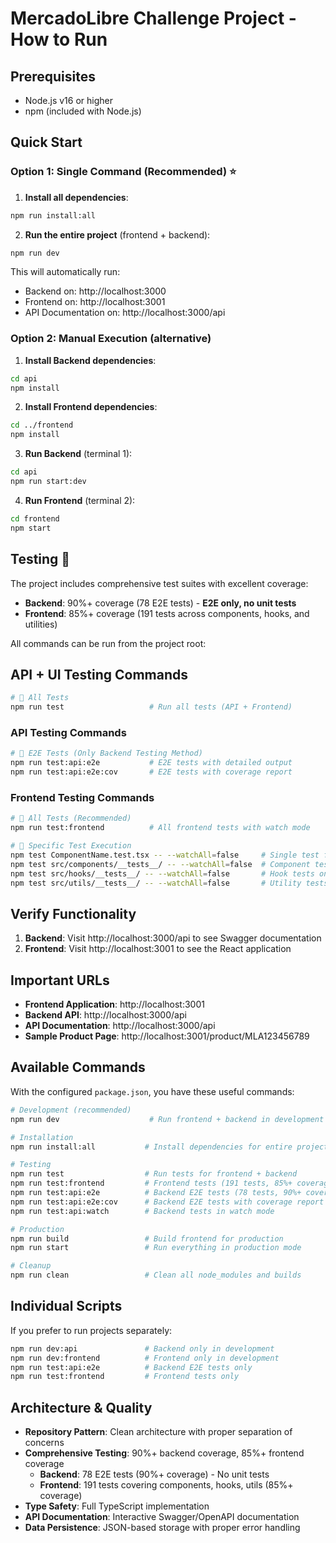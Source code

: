 # MercadoLibre Challenge Project - How to Run

## Prerequisites

- Node.js v16 or higher
- npm (included with Node.js)

## Quick Start

### Option 1: Single Command (Recommended) ⭐

1. **Install all dependencies**:
```bash
npm run install:all
```

2. **Run the entire project** (frontend + backend):
```bash
npm run dev
```

This will automatically run:
- Backend on: http://localhost:3000
- Frontend on: http://localhost:3001  
- API Documentation on: http://localhost:3000/api

### Option 2: Manual Execution (alternative)

1. **Install Backend dependencies**:
```bash
cd api
npm install
```

2. **Install Frontend dependencies**:
```bash
cd ../frontend
npm install
```

3. **Run Backend** (terminal 1):
```bash
cd api
npm run start:dev
```

4. **Run Frontend** (terminal 2):
```bash
cd frontend
npm start
```

## Testing 🧪

The project includes comprehensive test suites with excellent coverage:
- **Backend**: 90%+ coverage (78 E2E tests) - **E2E only, no unit tests**
- **Frontend**: 85%+ coverage (191 tests across components, hooks, and utilities)

All commands can be run from the project root:

## API + UI Testing Commands
```bash
# 🎯 All Tests
npm run test                   # Run all tests (API + Frontend)
```

### API Testing Commands

```bash
# 🎯 E2E Tests (Only Backend Testing Method)
npm run test:api:e2e           # E2E tests with detailed output 
npm run test:api:e2e:cov       # E2E tests with coverage report 

```

### Frontend Testing Commands

```bash
# 🧪 All Tests (Recommended)
npm run test:frontend          # All frontend tests with watch mode

# 🎯 Specific Test Execution
npm test ComponentName.test.tsx -- --watchAll=false     # Single test file
npm test src/components/__tests__/ -- --watchAll=false  # Component tests only
npm test src/hooks/__tests__/ -- --watchAll=false       # Hook tests only
npm test src/utils/__tests__/ -- --watchAll=false       # Utility tests only

```

## Verify Functionality

1. **Backend**: Visit http://localhost:3000/api to see Swagger documentation
2. **Frontend**: Visit http://localhost:3001 to see the React application

## Important URLs

- **Frontend Application**: http://localhost:3001
- **Backend API**: http://localhost:3000/api
- **API Documentation**: http://localhost:3000/api
- **Sample Product Page**: http://localhost:3001/product/MLA123456789

## Available Commands

With the configured `package.json`, you have these useful commands:

```bash
# Development (recommended)
npm run dev                    # Run frontend + backend in development mode

# Installation
npm run install:all           # Install dependencies for entire project

# Testing  
npm run test                  # Run tests for frontend + backend
npm run test:frontend         # Frontend tests (191 tests, 85%+ coverage)
npm run test:api:e2e          # Backend E2E tests (78 tests, 90%+ coverage)
npm run test:api:e2e:cov      # Backend E2E tests with coverage report
npm run test:api:watch        # Backend tests in watch mode

# Production
npm run build                 # Build frontend for production
npm run start                 # Run everything in production mode

# Cleanup
npm run clean                 # Clean all node_modules and builds
```

## Individual Scripts

If you prefer to run projects separately:

```bash
npm run dev:api               # Backend only in development
npm run dev:frontend          # Frontend only in development
npm run test:api:e2e          # Backend E2E tests only
npm run test:frontend         # Frontend tests only
```

## Architecture & Quality

- **Repository Pattern**: Clean architecture with proper separation of concerns
- **Comprehensive Testing**: 90%+ backend coverage, 85%+ frontend coverage
  - **Backend**: 78 E2E tests (90%+ coverage) - No unit tests
  - **Frontend**: 191 tests covering components, hooks, utils (85%+ coverage)
- **Type Safety**: Full TypeScript implementation
- **API Documentation**: Interactive Swagger/OpenAPI documentation
- **Data Persistence**: JSON-based storage with proper error handling
